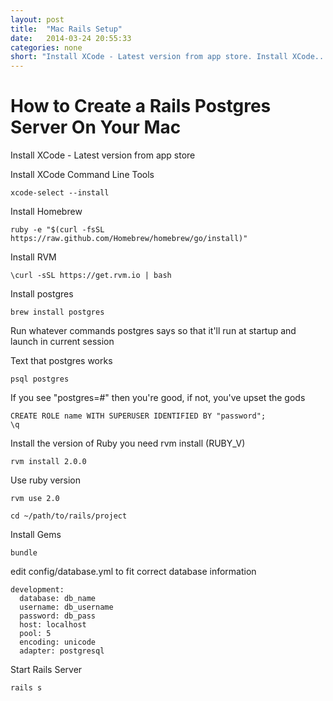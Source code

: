 ```yaml
---
layout: post
title:  "Mac Rails Setup"
date:   2014-03-24 20:55:33
categories: none
short: "Install XCode - Latest version from app store. Install XCode..."
---
```


# How to Create a Rails Postgres Server On Your Mac

Install XCode - Latest version from app store

Install XCode Command Line Tools

    xcode-select --install

Install Homebrew

    ruby -e "$(curl -fsSL https://raw.github.com/Homebrew/homebrew/go/install)"

Install RVM

    \curl -sSL https://get.rvm.io | bash

Install postgres

    brew install postgres

Run whatever commands postgres says so that it'll run at startup and launch in current session

Text that postgres works

    psql postgres
If you see "postgres=#" then you're good, if not, you've upset the gods

    CREATE ROLE name WITH SUPERUSER IDENTIFIED BY "password";
    \q

Install the version of Ruby you need
rvm install (RUBY_V)

    rvm install 2.0.0

Use ruby version

    rvm use 2.0

    cd ~/path/to/rails/project

Install Gems

    bundle

edit config/database.yml to fit correct database information
    
    development:
      database: db_name
      username: db_username
      password: db_pass
      host: localhost
      pool: 5
      encoding: unicode
      adapter: postgresql

Start Rails Server

    rails s